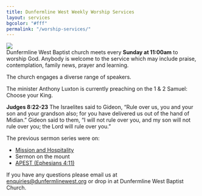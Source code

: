 ```yaml
---
title: Dunfermline West Weekly Worship Services
layout: services
bgcolor: "#fff"
permalink: "/worship-services/"
---
```


<div class="col-sm-4">
<img src='{{ site.url }}/assets/img/icons/worshipserviceicon.jpg' class='img-responsive' />	
</div>
<div class="col-sm-8 text-normal">
Dunfermline West Baptist church meets every <b>Sunday at 11:00am</b> to worship God. Anybody is welcome to the service which may include praise, contemplation, family news, prayer and learning.

The church engages a diverse range of speakers. 

The minister Anthony Luxton is currently preaching on the 1 & 2 Samuel: Choose your King.

<p class="bg-info">
	<strong>Judges 8:22-23</strong>
The Israelites said to Gideon, “Rule over us, you and your son and your grandson also; for you have delivered us out of the hand of Midian.”  Gideon said to them, “I will not rule over you, and my son will not rule over you; the Lord will rule over you.”
</p>

The previous sermon series were on:
- <a href='{{ site.url }}/mission-hospitality/'>Mission and Hospitality</a>
- Sermon on the mount
- <a href='{{ site.url }}/apest/'>APEST (Ephesians 4:11)</a>

<p>
If you have any questions please email us at <a href='mailto:enquiries@dunfermlinewest.org'>enquiries@dunfermlinewest.org</a> or drop in at Dunfermline West Baptist Church.
</p>

</div>